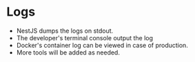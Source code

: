 # Logs

- NestJS dumps the logs on stdout.
- The developer's terminal console output the log
- Docker's container log can be viewed in case of production.
- More tools will be added as needed.
